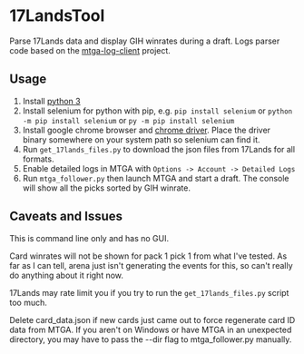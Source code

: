 # 17LandsTool
Parse 17Lands data and display GIH winrates during a draft. Logs parser code based on the [mtga-log-client](https://github.com/rconroy293/mtga-log-client) project.

## Usage
1. Install [python 3](https://www.python.org/)
2. Install selenium for python with pip, e.g. `pip install selenium` or `python -m pip install selenium` or `py -m pip install selenium`
3. Install google chrome browser and [chrome driver](https://chromedriver.chromium.org/). Place the driver binary somewhere on your system path so selenium can find it.
4. Run `get_17lands_files.py` to download the json files from 17Lands for all formats.
5. Enable detailed logs in MTGA with `Options -> Account -> Detailed Logs`
6. Run `mtga_follower.py` then launch MTGA and start a draft. The console will show all the picks sorted by GIH winrate.

## Caveats and Issues
This is command line only and has no GUI.

Card winrates will not be shown for pack 1 pick 1 from what I've tested. As far as I can tell, arena just isn't generating the events for this, so can't really do anything about it right now.

17Lands may rate limit you if you try to run the `get_17lands_files.py` script too much.

Delete card_data.json if new cards just came out to force regenerate card ID data from MTGA. If you aren't on Windows or have MTGA in an unexpected directory, you may have to pass the --dir flag to mtga_follower.py manually.
